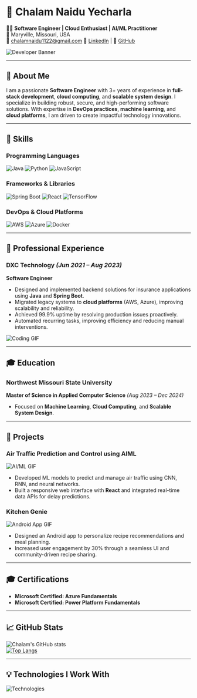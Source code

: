 # 🌟 Chalam Naidu Yecharla

👨‍💻 **Software Engineer | Cloud Enthusiast | AI/ML Practitioner**  
📍 Maryville, Missouri, USA  
📧 [chalamnaidu1122@gmail.com](mailto:chalamnaidu1122@gmail.com) 
🔗 [LinkedIn](https://www.linkedin.com/in/chalam-naidu-yecharla-235603243/) | 🔗 [GitHub](https://github.com/CYECHARLA)  

![Developer Banner](https://media.giphy.com/media/Ll22OhMLAlVDb8UQWe/giphy.gif)

---

## 👋 **About Me**  
I am a passionate **Software Engineer** with 3+ years of experience in **full-stack development**, **cloud computing**, and **scalable system design**. I specialize in building robust, secure, and high-performing software solutions. With expertise in **DevOps practices**, **machine learning**, and **cloud platforms**, I am driven to create impactful technology innovations.

---

## 🔧 **Skills**

### **Programming Languages**
![Java](https://img.shields.io/badge/Java-ED8B00?style=for-the-badge&logo=java&logoColor=white)
![Python](https://img.shields.io/badge/Python-3776AB?style=for-the-badge&logo=python&logoColor=white)
![JavaScript](https://img.shields.io/badge/JavaScript-F7DF1E?style=for-the-badge&logo=javascript&logoColor=black)

### **Frameworks & Libraries**
![Spring Boot](https://img.shields.io/badge/Spring_Boot-6DB33F?style=for-the-badge&logo=spring-boot&logoColor=white)
![React](https://img.shields.io/badge/React-20232A?style=for-the-badge&logo=react&logoColor=61DAFB)
![TensorFlow](https://img.shields.io/badge/TensorFlow-FF6F00?style=for-the-badge&logo=tensorflow&logoColor=white)

### **DevOps & Cloud Platforms**
![AWS](https://img.shields.io/badge/Amazon_AWS-232F3E?style=for-the-badge&logo=amazon-aws&logoColor=white)
![Azure](https://img.shields.io/badge/Microsoft_Azure-0078D4?style=for-the-badge&logo=microsoft-azure&logoColor=white)
![Docker](https://img.shields.io/badge/Docker-2496ED?style=for-the-badge&logo=docker&logoColor=white)

---

## 💼 **Professional Experience**

### **DXC Technology** *(Jun 2021 – Aug 2023)*  
**Software Engineer**  
- Designed and implemented backend solutions for insurance applications using **Java** and **Spring Boot**.
- Migrated legacy systems to **cloud platforms** (AWS, Azure), improving scalability and reliability.
- Achieved 99.9% uptime by resolving production issues proactively.
- Automated recurring tasks, improving efficiency and reducing manual interventions.

![Coding GIF](https://media.giphy.com/media/ZVik7pBtu9dNS/giphy.gif)

---

## 🎓 **Education**

### **Northwest Missouri State University**  
**Master of Science in Applied Computer Science** *(Aug 2023 – Dec 2024)*  
- Focused on **Machine Learning**, **Cloud Computing**, and **Scalable System Design**.

---

## 🚀 **Projects**

### **Air Traffic Prediction and Control using AIML**  
![AI/ML GIF](https://media.giphy.com/media/xT0xeJpnrWC4XWblEk/giphy.gif)  
- Developed ML models to predict and manage air traffic using CNN, RNN, and neural networks.
- Built a responsive web interface with **React** and integrated real-time data APIs for delay predictions.

### **Kitchen Genie**  
![Android App GIF](https://media.giphy.com/media/Ll22OhMLAlVDb8UQWe/giphy.gif)  
- Designed an Android app to personalize recipe recommendations and meal planning.
- Increased user engagement by 30% through a seamless UI and community-driven recipe sharing.

---

## 🎓 **Certifications**  
- **Microsoft Certified: Azure Fundamentals**  
- **Microsoft Certified: Power Platform Fundamentals**  

---

## 📈 **GitHub Stats**  
![Chalam's GitHub stats](https://github-readme-stats.vercel.app/api?username=CYECHARLA&show_icons=true&theme=radical)  
[![Top Langs](https://github-readme-stats.vercel.app/api/top-langs/?username=CYECHARLA&layout=compact)](https://github.com/anuraghazra/github-readme-stats)

---

## 💡 **Technologies I Work With**  
![Technologies](https://media.giphy.com/media/QHE5gWI0QjqF2/giphy.gif)
